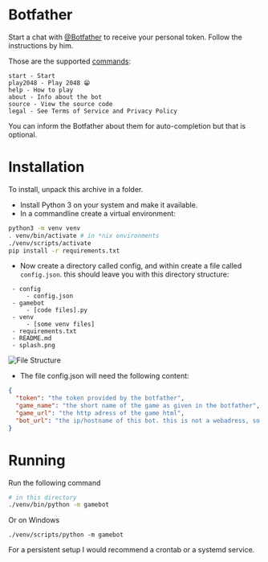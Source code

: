 # Botfather

Start a chat with [@Botfather](https://t.me/botfather) to receive your personal token.
Follow the instructions by him.

Those are the supported [commands](https://core.telegram.org/bots#commands):

```
start - Start
play2048 - Play 2048 😁
help - How to play
about - Info about the bot
source - View the source code
legal - See Terms of Service and Privacy Policy
```

You can inform the Botfather about them for auto-completion but that is optional.

# Installation
To install, unpack this archive in a folder.

 - Install Python 3 on your system and make it available.
 - In a commandline create a virtual environment:
 
```bash
python3 -m venv venv
. venv/bin/activate # in *nix environments
./venv/scripts/activate
pip install -r requirements.txt
```
 - Now create a directory called config, and within create a file called `config.json`. this should leave you with this directory structure:
 
```
 - config
     - config.json
 - gamebot
     - [code files].py
 - venv
     - [some venv files]
 - requirements.txt
 - README.md
 - splash.png
```

![File Structure](https://user-images.githubusercontent.com/15004217/80312097-a859ba00-87e3-11ea-85bf-4cef4d0f1ca3.PNG)

 - The file config.json will need the following content: 
 
```json
{
  "token": "the token provided by the botfather",
  "game_name": "the short name of the game as given in the botfather",
  "game_url": "the http adress of the game html",
  "bot_url": "the ip/hostname of this bot. this is not a webadress, so don't prefix it with http://. it should be in the form of 127.0.0.1 or google.com"
}
```

# Running
Run the following command
```bash
# in this directory
./venv/bin/python -m gamebot
```
Or on Windows
```
./venv/scripts/python -m gamebot
```

For a persistent setup I would recommend a crontab or a systemd service.
